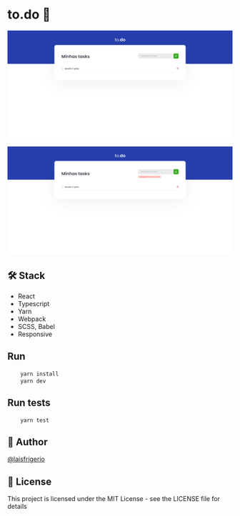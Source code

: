 # to.do 💙

<p align="center">
  <a><img src="./screenshots/todo-list.png" alt="Todo list"></a>
</p>

<p align="center">
  <a><img src="./screenshots/todo-list-error.png" alt="Todo list - Try Adding an empty todo"></a>
</p>

## 🛠️ Stack

- React
- Typescript
- Yarn
- Webpack
- SCSS, Babel
- Responsive

## Run

```
    yarn install
    yarn dev
```

## Run tests

```
    yarn test
```

## :woman: Author

[@laisfrigerio](https://github.com/laisfrigerio/)

## 📄 License

This project is licensed under the MIT License - see the LICENSE file for details